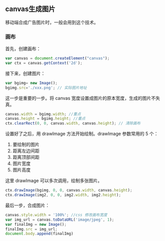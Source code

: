 ## canvas生成图片

移动端合成广告图片时，一般会用到这个技术。

### 画布

首先，创建画布：

```js
var canvas = document.createElement("canvas");
var ctx = canvas.getContext('2d');
```

接下来，创建图片：

```js
var bgimg= new Image();
bgimg.src='./xxx.png'; // 实际图片地址
```

这一步是重要的一步。将 canvas 宽度设置成图片的原本宽度，生成的图片不失真。

```js
canvas.width = bgimg.width; //重点
canvas.height = bgimg.height; //重点
ctx.clearRect(0, 0, canvas.width, canvas.height); // 清除画布
```

设置好了之后，用 drawImage 方法开始绘制。drawImage 参数常用的 5 个：

1. 要绘制的图片
2. 距离左边间距
3. 距离顶部间距
4. 图片宽度
5. 图片高度

这里 drawImage 可以多次调用，绘制多张图片。

```js
ctx.drawImage(bgimg, 0, 0, canvas.width, canvas.height);
ctx.drawImage(img2, 0, 0, img2.width, img2.height);
```

最后一步，合成图片：

```js
canvas.style.width = '100%'; //css 修改画布宽度
var img_url = canvas.toDataURL('image/jpeg', 1);
var finalImg = new Image();
finalImg.src = img_url;
document.body.append(finalImg)
```
